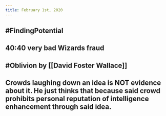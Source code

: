 ```yaml
---
title: February 1st, 2020
---
```


## #FindingPotential

## 40:40 very bad Wizards fraud

## #Oblivion by [[David Foster Wallace]]

## Crowds laughing down an idea is NOT evidence about it. He just thinks that because said crowd prohibits personal reputation of intelligence enhancement through said idea.
